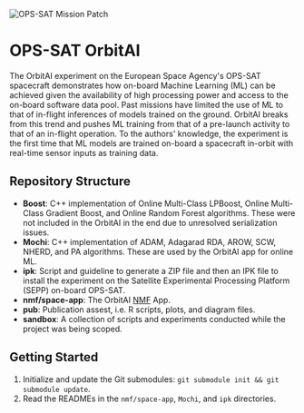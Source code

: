 ![OPS-SAT Mission Patch](https://raw.githubusercontent.com/georgeslabreche/opssat-orbitai/main/ops-sat_mission_patch.png?raw=true)

# OPS-SAT OrbitAI
The OrbitAI experiment on the European Space Agency's OPS-SAT spacecraft demonstrates how on-board Machine Learning (ML) can be achieved given the availability of high processing power and access to the on-board software data pool. Past missions have limited the use of ML to that of in-flight inferences of models trained on the ground. OrbitAI breaks from this trend and pushes ML training from that of a pre-launch activity to that of an in-flight operation. To the authors' knowledge, the experiment is the first time that ML models are trained on-board a spacecraft in-orbit with real-time sensor inputs as training data.

## Repository Structure
- **Boost**: C++ implementation of Online Multi-Class LPBoost, Online Multi-Class Gradient Boost, and Online Random Forest algorithms. These were not included in the OrbitAI in the end due to unresolved serialization issues.
- **Mochi**: C++ implementation of ADAM, Adagarad RDA, AROW, SCW, NHERD, and PA algorithms. These are used by the OrbitAI app for online ML.
- **ipk**: Script and guideline to generate a ZIP file and then an IPK file to install the experiment on the Satellite Experimental Processing Platform (SEPP) on-board OPS-SAT.
- **nmf/space-app**: The OrbitAI [NMF](https://github.com/esa/nmf-mission-ops-sat) App.
- **pub**: Publication assest, i.e. R scripts, plots, and diagram files.
- **sandbox**: A collection of scripts and experiments conducted while the project was being scoped.
## Getting Started
1. Initialize and update the Git submodules: `git submodule init && git submodule update`.
2. Read the READMEs in the `nmf/space-app`, `Mochi`, and `ipk` directories.